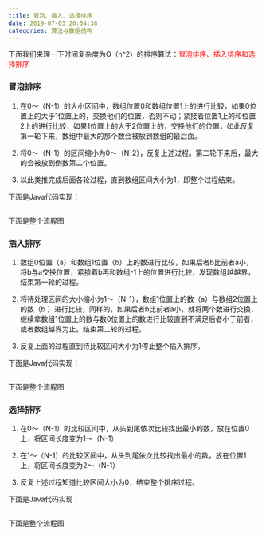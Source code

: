 ```yaml
---
title: 冒泡、插入、选择排序
date: 2019-07-03 20:54:38
categories: 算法与数据结构
---
```


下面我们来理一下时间复杂度为O（n^2）的排序算法：<font color="red">冒泡排序、插入排序和选择排序</font>

### 冒泡排序

1. 在0～（N-1）的大小区间中，数组位置0和数组位置1上的进行比较，如果0位置上的大于1位置上的，交换他们的位置，否则不动；紧接着位置1上的和位置2上的进行比较，如果1位置上的大于2位置上的，交换他们的位置，如此反复第一轮下来，数组中最大的那个数会被放到数组的最后面。

2. 将0～（N-1）的区间缩小为0～（N-2），反复上述过程。第二轮下来后，最大的会被放到倒数第二个位置。

3. 以此类推完成后面各轮过程，直到数组区间大小为1，即整个过程结束。

下面是Java代码实现：

```java


```

下面是整个流程图

### 插入排序

1. 数组0位置（a）和数组1位置（b）上的数进行比较，如果后者b比前者a小，将b与a交换位置，紧接着b再和数组-1上的位置进行比较，发现数组越越界，结束第一轮的过程。

2. 将待处理区间的大小缩小为1～（N-1），数组1位置上的数（a）与数组2位置上的数（b
）进行比较，同样的，如果后者b比前者a小，就将两个数进行交换，继续拿数组1位置上的数与数0位置上的数进行比较直到不满足后者小于前者，或者数组越界为止。结束第二轮的过程。

3. 反复上面的过程直到待比较区间大小为1停止整个插入排序。

下面是Java代码实现：

```java

```

下面是整个流程图


### 选择排序

1. 在0～（N-1）的比较区间中，从头到尾依次比较找出最小的数，放在位置0上，将区间长度变为1～（N-1）

2. 在1～（N-1）的比较区间中，从头到尾依次比较找出最小的数，放在位置1上，将区间长度变为2～（N-1）

3. 反复上述过程知道比较区间大小为0，结束整个排序过程。

下面是Java代码实现：

```java

```

下面是整个流程图








